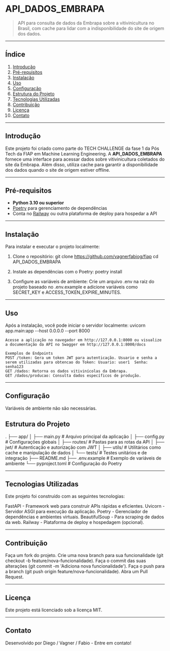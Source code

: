 # API_DADOS_EMBRAPA

> API para consulta de dados da Embrapa sobre a vitivinicultura no Brasil, com cache para lidar com a indisponibilidade do site de origem dos dados.

---

## Índice
1. [Introdução](#introdução)
2. [Pré-requisitos](#pré-requisitos)
3. [Instalação](#instalação)
4. [Uso](#uso)
5. [Configuração](#configuração)
6. [Estrutura do Projeto](#estrutura-do-projeto)
7. [Tecnologias Utilizadas](#tecnologias-utilizadas)
8. [Contribuição](#contribuição)
9. [Licença](#licença)
10. [Contato](#contato)

---

## Introdução

Este projeto foi criado como parte do TECH CHALLENGE da fase 1 da Pós Tech da FIAP em Machine Learning Engineering. A **API_DADOS_EMBRAPA** fornece uma interface para acessar dados sobre vitivinicultura coletados do site da Embrapa. Além disso, utiliza cache para garantir a disponibilidade dos dados quando o site de origem estiver offline.

---

## Pré-requisitos

- **Python 3.10 ou superior**
- [Poetry](https://python-poetry.org/) para gerenciamento de dependências
- Conta no [Railway](https://railway.app/) ou outra plataforma de deploy para hospedar a API

---

## Instalação

Para instalar e executar o projeto localmente:

1. Clone o repositório:
   git clone https://github.com/vagnerfabiog/fiap
   cd API_DADOS_EMBRAPA

2. Instale as dependências com o Poetry:
    poetry install

3. Configure as variáveis de ambiente:
    Crie um arquivo .env na raiz do projeto baseado no .env.example e adicione variáveis como SECRET_KEY e ACCESS_TOKEN_EXPIRE_MINUTES.

---

## Uso

Após a instalação, você pode iniciar o servidor localmente:
    uvicorn app.main:app --host 0.0.0.0 --port 8000
    
    Acesse a aplicação no navegador em http://127.0.0.1:8000 ou visualize a documentação da API no Swagger em http://127.0.0.1:8000/docs

    Exemplos de Endpoints
    POST /token: Gera um token JWT para autenticação. Usuario e senha a serem utilizadas para obtencao do Token: Usuario: user1  Senha: senha123
    GET /dados: Retorna os dados vitivinícolas da Embrapa.
    GET /dados/producao: Consulta dados específicos de produção.

---

## Configuração
Variáveis de ambiente não são necessárias.


## Estrutura do Projeto

.
├── app/
│   ├── main.py              # Arquivo principal da aplicação
│   ├── config.py            # Configurações globais
│   ├── routes/              # Pastas para as rotas da API
│   ├── jwt/                 # Autenticação e autorização com JWT
│   ├── utils/               # Utilitários como cache e manipulação de dados
│   └── tests/               # Testes unitários e de integração
├── README.md
├── .env.example             # Exemplo de variáveis de ambiente
└── pyproject.toml           # Configuração do Poetry


---

## Tecnologias Utilizadas

Este projeto foi construído com as seguintes tecnologias:

FastAPI - Framework web para construir APIs rápidas e eficientes.
Uvicorn - Servidor ASGI para execução da aplicação.
Poetry - Gerenciador de dependências e ambientes virtuais.
BeautifulSoup - Para scraping de dados da web.
Railway - Plataforma de deploy e hospedagem (opcional).

---

## Contribuição

Faça um fork do projeto.
Crie uma nova branch para sua funcionalidade (git checkout -b feature/nova-funcionalidade).
Faça o commit das suas alterações (git commit -m 'Adiciona nova funcionalidade').
Faça o push para a branch (git push origin feature/nova-funcionalidade).
Abra um Pull Request.

---

## Licença
Este projeto está licenciado sob a licença MIT. 

---
## Contato
Desenvolvido por Diego / Vagner / Fabio - Entre em contato!


